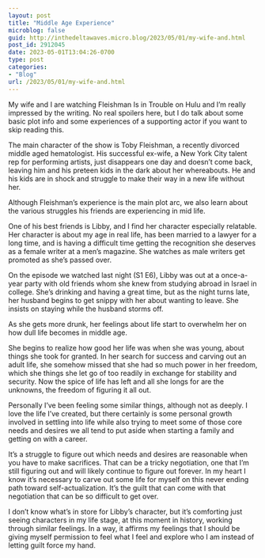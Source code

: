 ```yaml
---
layout: post
title: "Middle Age Experience"
microblog: false
guid: http://inthedeltawaves.micro.blog/2023/05/01/my-wife-and.html
post_id: 2912045
date: 2023-05-01T13:04:26-0700
type: post
categories:
- "Blog"
url: /2023/05/01/my-wife-and.html
---
```

My wife and I are watching Fleishman Is in Trouble on Hulu and I’m really impressed by the writing. No real spoilers here, but I do talk about some basic plot info and some experiences of a supporting actor if you want to skip reading this. 

The main character of the show is Toby Fleishman, a recently divorced middle aged hematologist. His successful ex-wife, a New York City talent rep for performing artists, just disappears one day and doesn’t come back, leaving him and his preteen kids in the dark about her whereabouts. He and his kids are in shock and struggle to make their way in a new life without her. 

Although Fleishman’s experience is the main plot arc, we also learn about the various struggles his friends are experiencing in mid life.

One of his best friends is Libby, and I find her character especially relatable. Her character is about my age in real life, has been married to a lawyer for a long time, and is having a difficult time getting the recognition she deserves as a female writer at a men’s magazine. She watches as male writers get promoted as she’s passed over.

On the episode we watched last night (S1 E6), Libby was out at a once-a-year party with old friends whom she knew from studying abroad in Israel in college. She’s drinking and having a great time, but as the night turns late, her husband begins to get snippy with her about wanting to leave. She insists on staying while the husband storms off. 

As she gets more drunk, her feelings about life start to overwhelm her on how dull life becomes in middle age.

She begins to realize how good her life was when she was young, about things she took for granted. In her search for success and carving out an adult life, she somehow missed that she had so much power in her freedom, which she things she let go of too readily in exchange for stability and security. Now the spice of life has left and all she longs for are the unknowns, the freedom of figuring it all out. </p>

Personally I’ve been feeling some similar things, although not as deeply. I love the life I’ve created, but there certainly is some personal growth involved in settling into life while also trying to meet some of those core needs and desires we all tend to put aside when starting a family and getting on with a career.

It’s a struggle to figure out which needs and desires are reasonable when you have to make sacrifices. That can be a tricky negotiation, one that I’m still figuring out and will likely continue to figure out forever. In my heart I know it’s necessary to carve out some life for myself on this never ending path toward self-actualization. It’s the guilt that can come with that negotiation that can be so difficult to get over.

I don’t know what’s in store for Libby’s character, but it’s comforting just seeing characters in my life stage, at this moment in history, working through similar feelings. In a way, it affirms my feelings that I should be giving myself permission to feel what I feel and explore who I am instead of letting guilt force my hand. 
